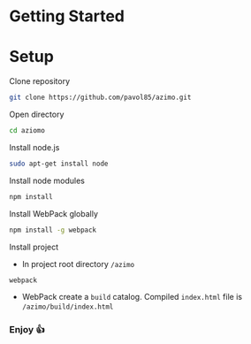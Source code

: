 # Getting Started

# Setup

Clone repository
```bash
git clone https://github.com/pavol85/azimo.git
```

Open directory

```bash
cd aziomo
```

Install node.js
```bash
sudo apt-get install node
```

Install node modules
```bash
npm install
```

Install WebPack globally
```bash
npm install -g webpack
```

Install project
* In project root directory `/azimo`
```bash
webpack
```
* WebPack create a `build` catalog. Compiled `index.html` file is `/azimo/build/index.html`

### Enjoy :+1:
